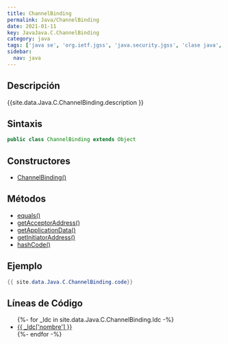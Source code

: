 ```yaml
---
title: ChannelBinding
permalink: Java/ChannelBinding
date: 2021-01-11
key: JavaJava.C.ChannelBinding
category: java
tags: ['java se', 'org.ietf.jgss', 'java.security.jgss', 'clase java', 'Java 1.4']
sidebar: 
  nav: java
---
```


## Descripción
{{site.data.Java.C.ChannelBinding.description }}

## Sintaxis
~~~java
public class ChannelBinding extends Object
~~~

## Constructores
* [ChannelBinding()](/Java/ChannelBinding/ChannelBinding/)

## Métodos
* [equals()](/Java/ChannelBinding/equals)
* [getAcceptorAddress()](/Java/ChannelBinding/getAcceptorAddress)
* [getApplicationData()](/Java/ChannelBinding/getApplicationData)
* [getInitiatorAddress()](/Java/ChannelBinding/getInitiatorAddress)
* [hashCode()](/Java/ChannelBinding/hashCode)

## Ejemplo
~~~java
{{ site.data.Java.C.ChannelBinding.code}}
~~~

## Líneas de Código
<ul>
{%- for _ldc in site.data.Java.C.ChannelBinding.ldc -%}
   <li>
       <a href="{{_ldc['url'] }}">{{ _ldc['nombre'] }}</a>
   </li>
{%- endfor -%}
</ul>
